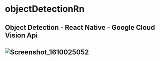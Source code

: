 # objectDetectionRn

## Object Detection - React Native - Google Cloud Vision Api

## ![Screenshot_1610025052](https://user-images.githubusercontent.com/46713778/103897872-2c9b6580-5105-11eb-99e9-8daf135632bd.png)
